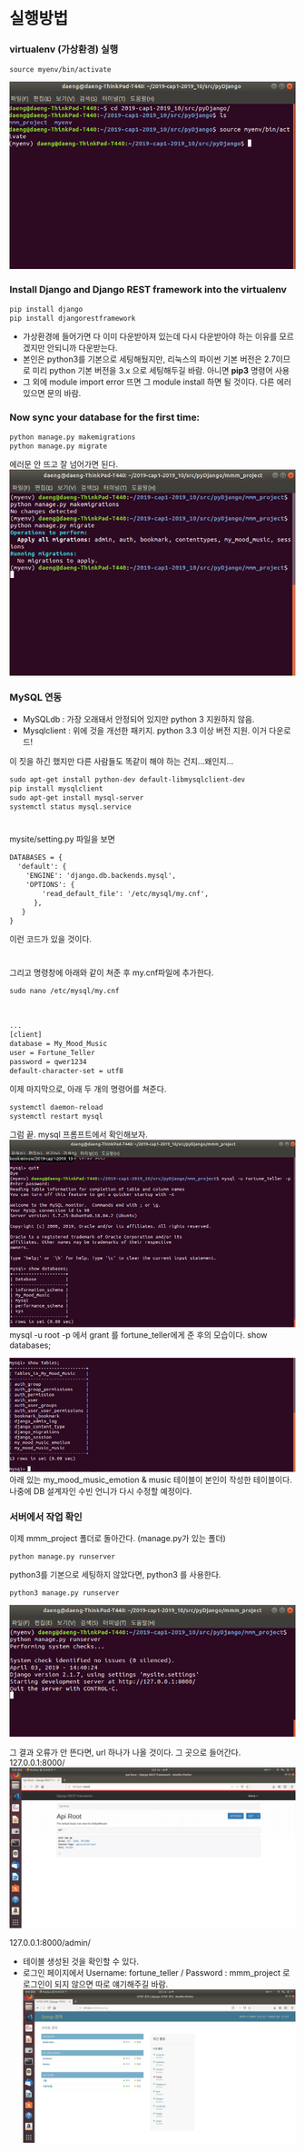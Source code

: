 # 실행방법 

###  virtualenv (가상환경) 실행

    source myenv/bin/activate  

![enter image description here](https://raw.githubusercontent.com/daeng325/KMU/master/%EC%8A%A4%ED%81%AC%EB%A6%B0%EC%83%B7,%202019-04-03%2014-32-17.png)

### Install Django and Django REST framework into the virtualenv

    pip install django
    pip install djangorestframework

 - 가상환경에 들어가면 다 이미 다운받아져 있는데 다시 다운받아야 하는 이유를 모르겠지만 안되니까 다운받는다.
 - 본인은 python3를 기본으로 세팅해뒀지만, 리눅스의 파이썬 기본 버전은 2.7이므로 미리 python 기본 버전을 3.x 으로 세팅해두길 바람. 아니면 **pip3** 명령어 사용
 - 그 외에 module import error 뜨면 그 module install 하면 될 것이다. 다른 에러 있으면 문의 바람.



    
### Now sync your database for the first time:

```
python manage.py makemigrations
python manage.py migrate
```

에러문 안 뜨고 잘 넘어가면 된다. 
![enter image description here](https://raw.githubusercontent.com/daeng325/KMU/master/%EC%8A%A4%ED%81%AC%EB%A6%B0%EC%83%B7,%202019-04-03%2014-39-48.png)

###  MySQL 연동

 - MySQLdb : 가장 오래돼서 안정되어 있지만 python 3 지원하지 않음.
 - Mysqlclient : 위에 것을 개선한 패키지. python 3.3 이상 버전 지원. 이거 다운로드!

이 짓을 하긴 했지만 다른 사람들도 똑같이 해야 하는 건지...왜인지...

    sudo apt-get install python-dev default-libmysqlclient-dev 
    pip install mysqlclient 
    sudo apt-get install mysql-server 
    systemctl status mysql.service


    
# 

mysite/setting.py 파일을 보면 

    DATABASES = {
      'default': {
        'ENGINE': 'django.db.backends.mysql',
        'OPTIONS': {
            'read_default_file': '/etc/mysql/my.cnf',
	      },
	   }
	}

이런 코드가 있을 것이다.
#

그리고 명령창에 아래와 같이 쳐준 후 my.cnf파일에 추가한다.

    sudo nano /etc/mysql/my.cnf

​

    ... 
    [client] 
    database = My_Mood_Music
    user = Fortune_Teller
    password = qwer1234 
    default-character-set = utf8



이제 마지막으로, 아래 두 개의 명령어를 쳐준다.

    systemctl daemon-reload 
    systemctl restart mysql

그럼 끝. mysql 프롬프트에서 확인해보자.
![enter image description here](https://raw.githubusercontent.com/daeng325/KMU/master/%EC%8A%A4%ED%81%AC%EB%A6%B0%EC%83%B7,%202019-04-04%2002-03-50.png)mysql -u root -p 에서 grant 를 fortune_teller에게 준 후의 모습이다.
show databases;

![enter image description here](https://raw.githubusercontent.com/daeng325/KMU/master/%EC%8A%A4%ED%81%AC%EB%A6%B0%EC%83%B7,%202019-04-04%2002-04-37.png)
아래 있는 my_mood_music_emotion & music 테이블이 본인이 작성한 테이블이다.
나중에 DB 설계자인 수빈 언니가 다시 수정할 예정이다.




### 서버에서 작업 확인

이제 mmm_project 폴더로 돌아간다. (manage.py가 있는 폴더)

    python manage.py runserver 

python3를 기본으로 세팅하지 않았다면, python3 를 사용한다. 

    python3 manage.py runserver 

![enter image description here](https://raw.githubusercontent.com/daeng325/KMU/master/%EC%8A%A4%ED%81%AC%EB%A6%B0%EC%83%B7,%202019-04-03%2014-40-39.png)

그 결과 오류가 안 뜬다면, url 하나가 나올 것이다. 그 곳으로 들어간다. 
127.0.0.1:8000/
![enter image description here](https://raw.githubusercontent.com/daeng325/KMU/master/%EC%8A%A4%ED%81%AC%EB%A6%B0%EC%83%B7,%202019-04-03%2014-40-56.png)

127.0.0.1:8000/admin/
- 테이블 생성된 것을 확인할 수 있다.
- 로그인 페이지에서 Username: fortune_teller / Password : mmm_project 로 로그인이 되지 않으면 따로 얘기해주길 바람.
![enter image description here](https://raw.githubusercontent.com/daeng325/KMU/master/%EC%8A%A4%ED%81%AC%EB%A6%B0%EC%83%B7,%202019-04-03%2014-41-06.png)


